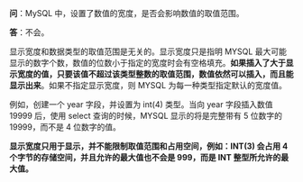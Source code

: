**问**：MySQL 中，设置了数值的宽度，是否会影响数值的取值范围。

**答**：不会。

显示宽度和数据类型的取值范围是无关的。显示宽度只是指明 MYSQL 最大可能显示的数字个数，数值的位数小于指定的宽度时会有空格填充。**如果插入了大于显示宽度的值，只要该值不超过该类型整数的取值范围，数值依然可以插入，而且能显示出来**。如果不指定显示宽度，则 MYSQL 为每一种类型指定默认的宽度值。

例如，创建一个 year 字段，并设置为 int(4) 类型。当向 year 字段插入数值 19999 后，使用 select 查询的时候，MYSQL 显示的将是完整带有 5 位数字的 19999，而不是 4 位数字的值。

**显示宽度只用于显示，并不能限制取值范围和占用空间，例如：INT(3) 会占用 4 个字节的存储空间，并且允许的最大值也不会是 999，而是 INT 整型所允许的最大值。**




